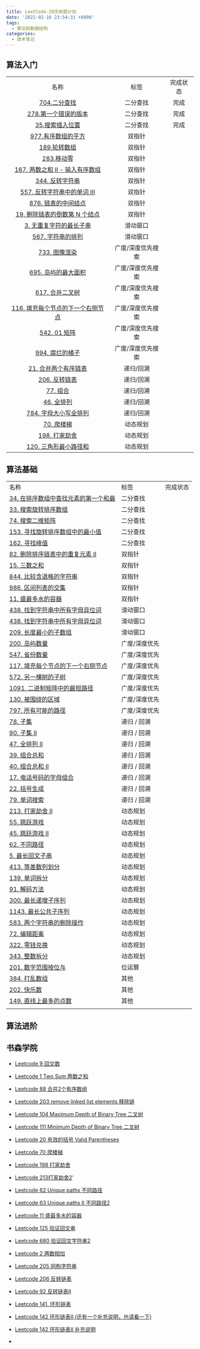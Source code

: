 ```yaml
---
title: LeetCode-20天刷题计划
date: '2022-02-16 23:54:31 +0800'
tags:
  - 算法和数据结构
categories:
  - 技术笔记
---
```


## 算法入门

|                                                              |                   |          |
| :----------------------------------------------------------: | :---------------: | :------: |
|                             名称                             |       标签        | 完成状态 |
| [704.二分查找](https://leetcode-cn.com/problems/binary-search/) |     二分查找      |   完成   |
| [278.第一个错误的版本](https://leetcode-cn.com/problems/first-bad-version/) |     二分查找      |   完成   |
| [35.搜索插入位置](https://leetcode-cn.com/problems/search-insert-position/) |     二分查找      |   完成   |
| [977.有序数组的平方](https://leetcode-cn.com/problems/squares-of-a-sorted-array/) |      双指针       |          |
| [189.轮转数组](https://leetcode-cn.com/problems/rotate-array/) |      双指针       |          |
| [283.移动零](https://leetcode-cn.com/problems/move-zeroes/)  |      双指针       |          |
| [167. 两数之和 II - 输入有序数组](https://leetcode-cn.com/problems/two-sum-ii-input-array-is-sorted/) |      双指针       |          |
| [344. 反转字符串](https://leetcode-cn.com/problems/reverse-string/) |      双指针       |          |
| [557. 反转字符串中的单词 III](https://leetcode-cn.com/problems/reverse-words-in-a-string-iii/) |      双指针       |          |
| [876. 链表的中间结点](https://leetcode-cn.com/problems/middle-of-the-linked-list/) |      双指针       |          |
| [19. 删除链表的倒数第 N 个结点](https://leetcode-cn.com/problems/remove-nth-node-from-end-of-list/) |      双指针       |          |
| [3. 无重复字符的最长子串](https://leetcode-cn.com/problems/longest-substring-without-repeating-characters/) |     滑动窗口      |          |
| [567. 字符串的排列](https://leetcode-cn.com/problems/permutation-in-string/) |     滑动窗口      |          |
| [733. 图像渲染](https://leetcode-cn.com/problems/flood-fill/) | 广度/深度优先搜索 |          |
| [695. 岛屿的最大面积](https://leetcode-cn.com/problems/max-area-of-island/) | 广度/深度优先搜索 |          |
| [617. 合并二叉树](https://leetcode-cn.com/problems/merge-two-binary-trees/) | 广度/深度优先搜索 |          |
| [116. 填充每个节点的下一个右侧节点](https://leetcode-cn.com/problems/populating-next-right-pointers-in-each-node/) | 广度/深度优先搜索 |          |
| [542. 01 矩阵](https://leetcode-cn.com/problems/01-matrix/)  | 广度/深度优先搜索 |          |
| [994. 腐烂的橘子](https://leetcode-cn.com/problems/rotting-oranges/) | 广度/深度优先搜索 |          |
| [21. 合并两个有序链表](https://leetcode-cn.com/problems/merge-two-sorted-lists/) |     递归/回溯     |          |
| [206. 反转链表](https://leetcode-cn.com/problems/reverse-linked-list/) |     递归/回溯     |          |
|  [77. 组合](https://leetcode-cn.com/problems/combinations/)  |     递归/回溯     |          |
| [46. 全排列](https://leetcode-cn.com/problems/permutations/) |     递归/回溯     |          |
| [784. 字母大小写全排列](https://leetcode-cn.com/problems/letter-case-permutation/) |     递归/回溯     |          |
| [70. 爬楼梯](https://leetcode-cn.com/problems/climbing-stairs/) |     动态规划      |          |
| [198. 打家劫舍](https://leetcode-cn.com/problems/house-robber/) |     动态规划      |          |
| [120. 三角形最小路径和](https://leetcode-cn.com/problems/triangle/) |     动态规划      |          |





## 算法基础

|                                                              |               |          |
| ------------------------------------------------------------ | ------------- | -------- |
| 名称                                                         | 标签          | 完成状态 |
| [34. 在排序数组中查找元素的第一个和最](https://leetcode-cn.com/problems/find-first-and-last-position-of-element-in-sorted-array/) | 二分查找      |          |
| [33. 搜索旋转排序数组](https://leetcode-cn.com/problems/search-in-rotated-sorted-array/) | 二分查找      |          |
| [74. 搜索二维矩阵](https://leetcode-cn.com/problems/search-a-2d-matrix/) | 二分查找      |          |
| [153. 寻找旋转排序数组中的最小值](https://leetcode-cn.com/problems/find-minimum-in-rotated-sorted-array/) | 二分查找      |          |
| [162. 寻找峰值](https://leetcode-cn.com/problems/find-peak-element/) | 二分查找      |          |
| [82. 删除排序链表中的重复元素 II](https://leetcode-cn.com/problems/remove-duplicates-from-sorted-list-ii/) | 双指针        |          |
| [15. 三数之和](https://leetcode-cn.com/problems/3sum/)       | 双指针        |          |
| [844. 比较含退格的字符串](https://leetcode-cn.com/problems/backspace-string-compare/) | 双指针        |          |
| [986. 区间列表的交集](https://leetcode-cn.com/problems/interval-list-intersections/) | 双指针        |          |
| [11. 盛最多水的容器](https://leetcode-cn.com/problems/container-with-most-water/) | 双指针        |          |
| [438. 找到字符串中所有字母异位词](https://leetcode-cn.com/problems/find-all-anagrams-in-a-string/) | 滑动窗口      |          |
| [438. 找到字符串中所有字母异位词](https://leetcode-cn.com/problems/find-all-anagrams-in-a-string/) | 滑动窗口      |          |
| [209. 长度最小的子数组](https://leetcode-cn.com/problems/minimum-size-subarray-sum/) | 滑动窗口      |          |
| [200. 岛屿数量](https://leetcode-cn.com/problems/number-of-islands/) | 广度/深度优先 |          |
| [547. 省份数量](https://leetcode-cn.com/problems/number-of-provinces/) | 广度/深度优先 |          |
| [117. 填充每个节点的下一个右侧节点](https://leetcode-cn.com/problems/populating-next-right-pointers-in-each-node-ii/) | 广度/深度优先 |          |
| [572. 另一棵树的子树](https://leetcode-cn.com/problems/subtree-of-another-tree/) | 广度/深度优先 |          |
| [1091. 二进制矩阵中的最短路径](https://leetcode-cn.com/problems/shortest-path-in-binary-matrix/) | 广度/深度优先 |          |
| [130. 被围绕的区域](https://leetcode-cn.com/problems/surrounded-regions/) | 广度/深度优先 |          |
| [797. 所有可能的路径](https://leetcode-cn.com/problems/all-paths-from-source-to-target/) | 广度/深度优先 |          |
| [78. 子集](https://leetcode-cn.com/problems/subsets/)        | 递归 / 回溯   |          |
| [90. 子集 II](https://leetcode-cn.com/problems/subsets-ii/)  | 递归 / 回溯   |          |
| [47. 全排列 II](https://leetcode-cn.com/problems/permutations-ii/) | 递归 / 回溯   |          |
| [39. 组合总和](https://leetcode-cn.com/problems/combination-sum/) | 递归 / 回溯   |          |
| [40. 组合总和 II](https://leetcode-cn.com/problems/combination-sum-ii/) | 递归 / 回溯   |          |
| [17. 电话号码的字母组合](https://leetcode-cn.com/problems/letter-combinations-of-a-phone-number/) | 递归 / 回溯   |          |
| [22. 括号生成](https://leetcode-cn.com/problems/generate-parentheses/) | 递归 / 回溯   |          |
| [79. 单词搜索](https://leetcode-cn.com/problems/word-search/) | 递归 / 回溯   |          |
| [213. 打家劫舍 II](https://leetcode-cn.com/problems/house-robber-ii/) | 动态规划      |          |
| [55. 跳跃游戏](https://leetcode-cn.com/problems/jump-game/)  | 动态规划      |          |
| [45. 跳跃游戏 II](https://leetcode-cn.com/problems/jump-game-ii/) | 动态规划      |          |
| [62. 不同路径](https://leetcode-cn.com/problems/unique-paths/) | 动态规划      |          |
| [5. 最长回文子串](https://leetcode-cn.com/problems/longest-palindromic-substring/) | 动态规划      |          |
| [413. 等差数列划分](https://leetcode-cn.com/problems/arithmetic-slices/) | 动态规划      |          |
| [139. 单词拆分](https://leetcode-cn.com/problems/word-break/) | 动态规划      |          |
| [91. 解码方法](https://leetcode-cn.com/problems/decode-ways/) | 动态规划      |          |
| [300. 最长递增子序列](https://leetcode-cn.com/problems/longest-increasing-subsequence/) | 动态规划      |          |
| [1143. 最长公共子序列](https://leetcode-cn.com/problems/longest-common-subsequence/) | 动态规划      |          |
| [583. 两个字符串的删除操作](https://leetcode-cn.com/problems/delete-operation-for-two-strings/) | 动态规划      |          |
| [72. 编辑距离](https://leetcode-cn.com/problems/edit-distance/) | 动态规划      |          |
| [322. 零钱兑换](https://leetcode-cn.com/problems/coin-change/) | 动态规划      |          |
| [343. 整数拆分](https://leetcode-cn.com/problems/integer-break/) | 动态规划      |          |
| [201. 数字范围按位与](https://leetcode-cn.com/problems/bitwise-and-of-numbers-range/) | 位运算        |          |
| [384. 打乱数组](https://leetcode-cn.com/problems/shuffle-an-array/) | 其他          |          |
| [202. 快乐数](https://leetcode-cn.com/problems/happy-number/) | 其他          |          |
| [149. 直线上最多的点数](https://leetcode-cn.com/problems/max-points-on-a-line/) | 其他          |          |
|                                                              |               |          |



## 算法进阶



## 书森学院

- [Leetcode 9 回文数](https://www.bilibili.com/video/BV1qT4y1G7Vm)

- [Leetcode 1 Two Sum 两数之和](https://www.bilibili.com/video/BV1GA411b7L5)
- [Leetcode 88 合并2个有序数组](https://www.bilibili.com/video/BV1nk4y1R7KK)
- [Leetcode 203 remove linked list elements 移除链](https://www.bilibili.com/video/BV165411t7DK)
- [Leetcode 104 Maximum Depth of Binary Tree 二叉树](https://www.bilibili.com/video/BV1va4y147wf)
- [Leetcode 111 Minimum Depth of Binary Tree 二叉树](https://www.bilibili.com/video/BV1kt4y1y7A5)
- [Leetcode 20 有效的括号 Valid Parentheses](https://www.bilibili.com/video/BV1VQ4y1N7zj)
- [Leetcode 70 爬楼梯](https://www.bilibili.com/video/BV1G54y1X72H)
- [Leetcode 198 打家劫舍](https://www.bilibili.com/video/BV1ri4y1x7zb?spm_id_from=333.999.0.0)
- [Leetcode 213打家劫舍2](https://www.bilibili.com/video/BV1Ze411p7i5)‘
- [Leetcode 62 Unique paths 不同路径](https://www.bilibili.com/video/BV1wf4y1U787)
- [Leetcode 63 Unique paths II 不同路径2](https://www.bilibili.com/video/BV12K41157r3)
- [Leetcode 11 盛最多水的容器](https://www.bilibili.com/video/BV1Fe411W7CW)
- [Leetcode 125 验证回文串](https://www.bilibili.com/video/BV11f4y1m74T?spm_id_from=333.999.0.0)
- [Leetcode 680 验证回文字符串2](https://www.bilibili.com/video/BV1rf4y1m76h)
- [Leetcode 2 两数相加](https://www.bilibili.com/video/BV1Ni4y1b7v7)
- [Leetcode 205 同构字符串](https://www.bilibili.com/video/BV19z4y1R7Jy)
- [Leetcode 206 反转链表](https://www.bilibili.com/video/BV12V411k7tK?spm_id_from=333.999.0.0)
- [Leetcode 92 反转链表II](https://www.bilibili.com/video/BV1pA411q7kt)
- [Leetcode 141. 环形链表](https://www.bilibili.com/video/BV1cQ4y1P7Vd)
- [Leetcode 142 环形链表II (还有一个补充说明，也请看一下)](https://www.bilibili.com/video/BV1jz411B7PS)
- [Leetcode 142 环形链表II 补充说明](https://www.bilibili.com/video/BV1Fk4y1r7XA)
- 









